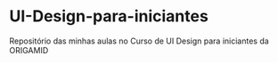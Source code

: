 # UI-Design-para-iniciantes
Repositório das minhas aulas no Curso de UI Design para iniciantes da ORIGAMID